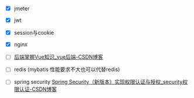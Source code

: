 - [x] jmeter
- [x] jwt
- [x] session与cookie
- [x] nginx
- [ ] [后端掌握Vue知识_vue后端-CSDN博客](https://blog.csdn.net/m0_49183244/article/details/121088087?utm_medium=distribute.pc_relevant.none-task-blog-2~default~baidujs_baidulandingword~default-8-121088087-blog-112475154.235^v39^pc_relevant_3m_sort_dl_base3&spm=1001.2101.3001.4242.5&utm_relevant_index=11)

- [ ] redis (mybatis 性能要求不大也可以代替redis)

- [ ] spring security [Spring Security（新版本）实现权限认证与授权_security权限认证-CSDN博客](https://blog.csdn.net/weixin_46073538/article/details/128641746)

